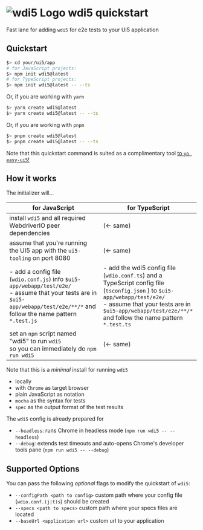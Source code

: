 # ![wdi5 Logo](https://github.com/js-soft/wdi5/raw/main/docs/img/wdi5-logo-small.png) wdi5 quickstart

Fast lane for adding `wdi5` for e2e tests to your UI5 application

## Quickstart

```bash
$> cd your/ui5/app
# for JavaScript projects:
$> npm init wdi5@latest
# for TypeScript projects:
$> npm init wdi5@latest -- --ts
```

Or, if you are working with `yarn`

```bash
$> yarn create wdi5@latest
$> yarn create wdi5@latest -- --ts
```

Or, if you are working with `pnpm`

```bash
$> pnpm create wdi5@latest
$> pnpm create wdi5@latest -- --ts
```

Note that this quickstart command is suited as a complimentary tool [to `yo easy-ui5`!](https://github.com/SAP/generator-easy-ui5)

## How it works

The initializer will…

| for JavaScript                                                                                                                                                                   | for TypeScript                                                                                                                                                                                                                        |
| -------------------------------------------------------------------------------------------------------------------------------------------------------------------------------- | ------------------------------------------------------------------------------------------------------------------------------------------------------------------------------------------------------------------------------------- |
| install `wdi5` and all required WebdriverIO peer dependencies                                                                                                                    | (&larr; same)                                                                                                                                                                                                                         |
| assume that you're running the UI5 app with the `ui5-tooling` on port 8080                                                                                                       | (&larr; same)                                                                                                                                                                                                                         |
| - add a config file (`wdio.conf.js`) info `$ui5-app/webapp/test/e2e/`<br>- assume that your tests are in `$ui5-app/webapp/test/e2e/**/*` and follow the name pattern `*.test.js` | - add the wdi5 config file (`wdio.conf.ts`) and a TypeScript config file (`tsconfig.json` ) to `$ui5-app/webapp/test/e2e/`<br>- assume that your tests are in `$ui5-app/webapp/test/e2e/**/*` and follow the name pattern `*.test.ts` |
| set an `npm` script named "wdi5" to run `wdi5` <br/>so you can immediately do `npm run wdi5`                                                                                     | (&larr; same)                                                                                                                                                                                                                         |

Note that this is a _minimal_ install for running `wdi5`

- locally
- with `Chrome` as target browser
- plain JavaScript as notation
- `mocha` as the syntax for tests
- `spec` as the output format of the test results

The `wdi5` config is already prepared for

- `--headless`: runs Chrome in headless mode (`npm run wdi5 -- --headless`)
- `--debug`: extends test timeouts and auto-opens Chrome's developer tools pane (`npm run wdi5 -- --debug`)

## Supported Options

You can pass the following _optional_ flags to modify the quickstart of `wdi5`:

- `--configPath <path to config>` custom path where your config file (`wdio.conf.(j|t)s`) should be created
- `--specs <path to specs>` custom path where your specs files are located
- `--baseUrl <application url>` custom url to your application
